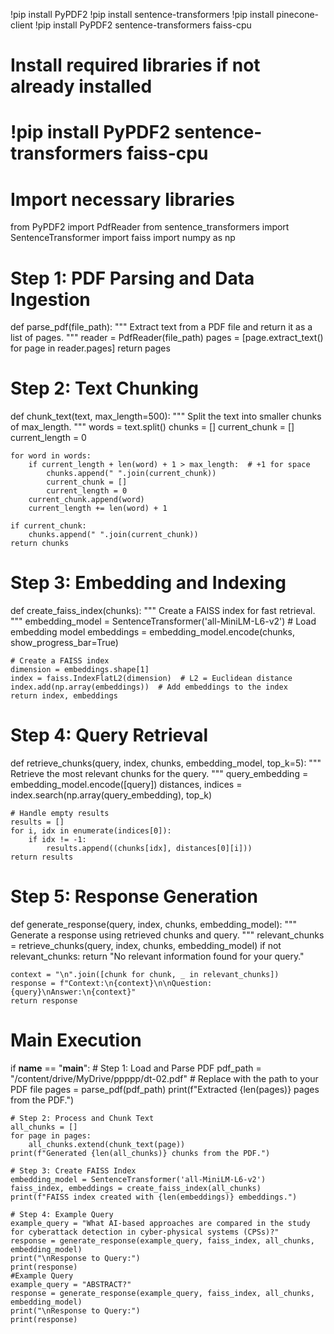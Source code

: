 !pip install PyPDF2
!pip install sentence-transformers
!pip install pinecone-client
!pip install PyPDF2 sentence-transformers faiss-cpu
# Install required libraries if not already installed
# !pip install PyPDF2 sentence-transformers faiss-cpu

# Import necessary libraries
from PyPDF2 import PdfReader
from sentence_transformers import SentenceTransformer
import faiss
import numpy as np

# Step 1: PDF Parsing and Data Ingestion
def parse_pdf(file_path):
    """
    Extract text from a PDF file and return it as a list of pages.
    """
    reader = PdfReader(file_path)
    pages = [page.extract_text() for page in reader.pages]
    return pages

# Step 2: Text Chunking
def chunk_text(text, max_length=500):
    """
    Split the text into smaller chunks of max_length.
    """
    words = text.split()
    chunks = []
    current_chunk = []
    current_length = 0

    for word in words:
        if current_length + len(word) + 1 > max_length:  # +1 for space
            chunks.append(" ".join(current_chunk))
            current_chunk = []
            current_length = 0
        current_chunk.append(word)
        current_length += len(word) + 1

    if current_chunk:
        chunks.append(" ".join(current_chunk))
    return chunks

# Step 3: Embedding and Indexing
def create_faiss_index(chunks):
    """
    Create a FAISS index for fast retrieval.
    """
    embedding_model = SentenceTransformer('all-MiniLM-L6-v2')  # Load embedding model
    embeddings = embedding_model.encode(chunks, show_progress_bar=True)

    # Create a FAISS index
    dimension = embeddings.shape[1]
    index = faiss.IndexFlatL2(dimension)  # L2 = Euclidean distance
    index.add(np.array(embeddings))  # Add embeddings to the index
    return index, embeddings

# Step 4: Query Retrieval
def retrieve_chunks(query, index, chunks, embedding_model, top_k=5):
    """
    Retrieve the most relevant chunks for the query.
    """
    query_embedding = embedding_model.encode([query])
    distances, indices = index.search(np.array(query_embedding), top_k)

    # Handle empty results
    results = []
    for i, idx in enumerate(indices[0]):
        if idx != -1:
            results.append((chunks[idx], distances[0][i]))
    return results

# Step 5: Response Generation
def generate_response(query, index, chunks, embedding_model):
    """
    Generate a response using retrieved chunks and query.
    """
    relevant_chunks = retrieve_chunks(query, index, chunks, embedding_model)
    if not relevant_chunks:
        return "No relevant information found for your query."

    context = "\n".join([chunk for chunk, _ in relevant_chunks])
    response = f"Context:\n{context}\n\nQuestion: {query}\nAnswer:\n{context}"
    return response

# Main Execution
if __name__ == "__main__":
    # Step 1: Load and Parse PDF
    pdf_path = "/content/drive/MyDrive/ppppp/dt-02.pdf"  # Replace with the path to your PDF file
    pages = parse_pdf(pdf_path)
    print(f"Extracted {len(pages)} pages from the PDF.")

    # Step 2: Process and Chunk Text
    all_chunks = []
    for page in pages:
        all_chunks.extend(chunk_text(page))
    print(f"Generated {len(all_chunks)} chunks from the PDF.")

    # Step 3: Create FAISS Index
    embedding_model = SentenceTransformer('all-MiniLM-L6-v2')
    faiss_index, embeddings = create_faiss_index(all_chunks)
    print(f"FAISS index created with {len(embeddings)} embeddings.")

    # Step 4: Example Query
    example_query = "What AI-based approaches are compared in the study for cyberattack detection in cyber-physical systems (CPSs)?"
    response = generate_response(example_query, faiss_index, all_chunks, embedding_model)
    print("\nResponse to Query:")
    print(response)
    #Example Query
    example_query = "ABSTRACT?"
    response = generate_response(example_query, faiss_index, all_chunks, embedding_model)
    print("\nResponse to Query:")
    print(response)
